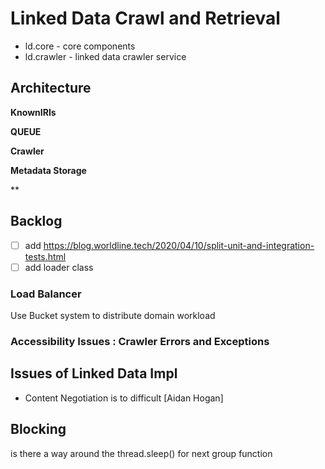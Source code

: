 # Linked Data Crawl and Retrieval

- ld.core - core components
- ld.crawler - linked data crawler service

## Architecture

**KnownIRIs**

**QUEUE**

**Crawler**

**Metadata Storage**

**

## Backlog

- [ ] add https://blog.worldline.tech/2020/04/10/split-unit-and-integration-tests.html
- [ ] add loader class

### Load Balancer

Use Bucket system to distribute domain workload


### Accessibility Issues : Crawler Errors and Exceptions

## Issues of Linked Data Impl

- Content Negotiation is to difficult [Aidan Hogan]

## Blocking
is there a way around the thread.sleep() for next group function
